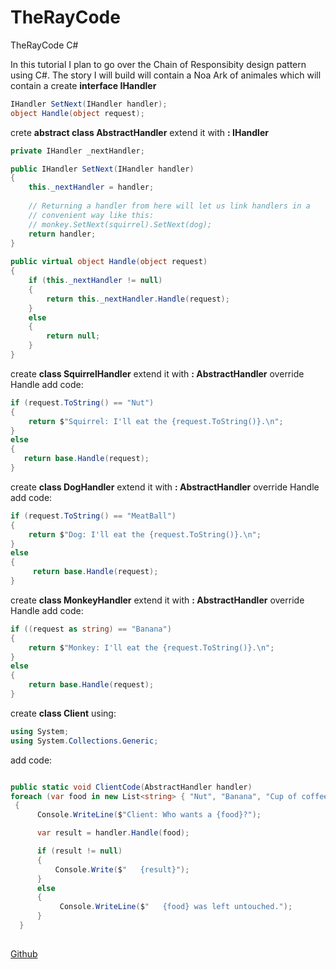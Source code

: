 # TheRayCode
TheRayCode C# 

In this tutorial I plan to go over the Chain of Responsibity design pattern using C#.
The story I will build will contain a Noa Ark of animales which will contain a 
create **interface IHandler**
```cs
IHandler SetNext(IHandler handler);
object Handle(object request);
```
crete **abstract class AbstractHandler** extend it with **: IHandler**
```cs
private IHandler _nextHandler;

public IHandler SetNext(IHandler handler)
{
    this._nextHandler = handler;
        
    // Returning a handler from here will let us link handlers in a
    // convenient way like this:
    // monkey.SetNext(squirrel).SetNext(dog);
    return handler;
}
        
public virtual object Handle(object request)
{
    if (this._nextHandler != null)
    {
        return this._nextHandler.Handle(request);
    }
    else
    {
        return null;
    }
}
```
create **class SquirrelHandler** extend it with **: AbstractHandler**
override Handle add code:
```cs
if (request.ToString() == "Nut")
{
    return $"Squirrel: I'll eat the {request.ToString()}.\n";
}
else
{
   return base.Handle(request);
}

```
create **class DogHandler** extend it with **: AbstractHandler**
override Handle add code:
```cs
if (request.ToString() == "MeatBall")
{
    return $"Dog: I'll eat the {request.ToString()}.\n";
}
else
{
     return base.Handle(request);
}
```
create **class MonkeyHandler** extend it with **: AbstractHandler**
override Handle add code:
```cs
if ((request as string) == "Banana")
{
    return $"Monkey: I'll eat the {request.ToString()}.\n";
}
else
{
    return base.Handle(request);
}
```
create **class Client** 
using:
```cs
using System;
using System.Collections.Generic;
```
add code:

```cs

public static void ClientCode(AbstractHandler handler)
foreach (var food in new List<string> { "Nut", "Banana", "Cup of coffee" })
 {
      Console.WriteLine($"Client: Who wants a {food}?");

      var result = handler.Handle(food);

      if (result != null)
      {
          Console.Write($"   {result}");
      }
      else
      {
           Console.WriteLine($"   {food} was left untouched.");
      }
  }
  
```

[Github](https://www.TheRayCode.com)
